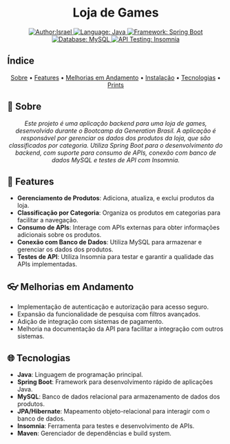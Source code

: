 <h1 align="center">Loja de Games</h1>

<p align="center">
    <a href="https://www.linkedin.com/in/israeloliveiradev/" target="_blank">
        <img src="https://img.shields.io/static/v1?label=Author&message=Israel&color=00ba6d&style=for-the-badge&logo=LinkedIn" alt="Author:Israel">
    </a>
    <a href="#">
        <img src="https://img.shields.io/static/v1?label=Language&message=Java&color=orange&style=for-the-badge&logo=Java" alt="Language: Java">
    </a>
    <a href="#">
        <img src="https://img.shields.io/static/v1?label=Framework&message=Spring%20Boot&color=green&style=for-the-badge&logo=Spring" alt="Framework: Spring Boot">
    </a>
    <a href="#">
        <img src="https://img.shields.io/static/v1?label=Database&message=MySQL&color=blue&style=for-the-badge&logo=MySQL" alt="Database: MySQL">
    </a>
    <a href="#">
        <img src="https://img.shields.io/static/v1?label=API%20Testing&message=Insomnia&color=purple&style=for-the-badge&logo=Insomnia" alt="API Testing: Insomnia">
    </a>
</p>

## Índice

<p align="center">
 <a href="#about">Sobre</a> •
 <a href="#features">Features</a> •
 <a href="#improvements">Melhorias em Andamento</a> • 
 <a href="#installation">Instalação</a> • 
 <a href="#technologies">Tecnologias</a> •
 <a href="#prints">Prints</a>
</p>

## 📌 Sobre

<p align="center">
    <em>
        Este projeto é uma aplicação backend para uma loja de games, desenvolvido durante o Bootcamp da Generation Brasil. A aplicação é responsável por gerenciar os dados dos produtos da loja, que são classificados por categoria. Utiliza Spring Boot para o desenvolvimento do backend, com suporte para consumo de APIs, conexão com banco de dados MySQL e testes de API com Insomnia.
    </em>
</p>

## 🚀 Features

- **Gerenciamento de Produtos**: Adiciona, atualiza, e exclui produtos da loja.
- **Classificação por Categoria**: Organiza os produtos em categorias para facilitar a navegação.
- **Consumo de APIs**: Interage com APIs externas para obter informações adicionais sobre os produtos.
- **Conexão com Banco de Dados**: Utiliza MySQL para armazenar e gerenciar os dados dos produtos.
- **Testes de API**: Utiliza Insomnia para testar e garantir a qualidade das APIs implementadas.

## 👓 Melhorias em Andamento

- Implementação de autenticação e autorização para acesso seguro.
- Expansão da funcionalidade de pesquisa com filtros avançados.
- Adição de integração com sistemas de pagamento.
- Melhoria na documentação da API para facilitar a integração com outros sistemas.

## 🌐 Tecnologias

- **Java**: Linguagem de programação principal.
- **Spring Boot**: Framework para desenvolvimento rápido de aplicações Java.
- **MySQL**: Banco de dados relacional para armazenamento de dados dos produtos.
- **JPA/Hibernate**: Mapeamento objeto-relacional para interagir com o banco de dados.
- **Insomnia**: Ferramenta para testes e desenvolvimento de APIs.
- **Maven**: Gerenciador de dependências e build system.

<!-- ## 📝 Instalação

Para rodar a aplicação localmente:

1. Clone este repositório:
   ```bash
   git clone https://github.com/israeloliveiradev/loja-de-games.git -->



